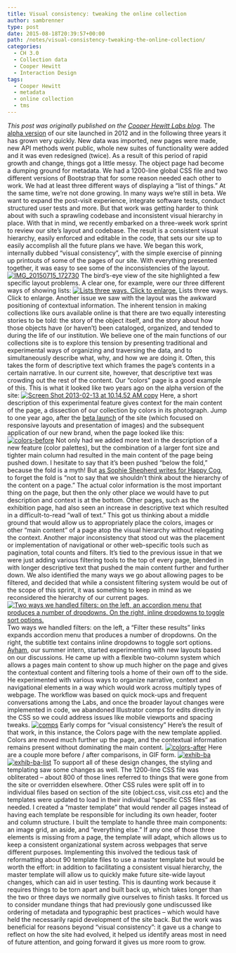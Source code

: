 ```yaml
---
title: Visual consistency: tweaking the online collection
author: sambrenner
type: post
date: 2015-08-18T20:39:57+00:00
path: /notes/visual-consistency-tweaking-the-online-collection/
categories:
  - CH 3.0
  - Collection data
  - Cooper Hewitt
  - Interaction Design
tags:
  - Cooper Hewitt
  - metadata
  - online collection
  - tms
---
```

_This post was originally published on the [Cooper Hewitt Labs blog][1]._
The [alpha version][2] of our site launched in 2012 and in the following three years it has grown very quickly. New data was imported, new pages were made, new API methods went public, whole new suites of functionality were added and it was even redesigned (twice).
As a result of this period of rapid growth and change, things got a little messy. The object page had become a dumping ground for metadata. We had a 1200-line global CSS file and two different versions of Bootstrap that for some reason needed each other to work. We had at least three different ways of displaying a &#8220;list of things.&#8221;
At the same time, we&#8217;re not done growing. In many ways we&#8217;re still in beta.
We want to expand the post-visit experience, integrate software tests, conduct structured user tests and more. But that work was getting harder to think about with such a sprawling codebase and inconsistent visual hierarchy in place. With that in mind, we recently embarked on a three-week work sprint to review our site&#8217;s layout and codebase. The result is a consistent visual hierarchy, easily enforced and editable in the code, that sets our site up to easily accomplish all the future plans we have.
We began this work, internally dubbed &#8220;visual consistency&#8221;, with the simple exercise of pinning up printouts of some of the pages of our site. With everything presented together, it was easy to see some of the inconsistencies of the layout.
[<img class="aligncenter size-large wp-image-2318" src="/img/uploads/2016/03/IMG_20150715_172730-1024x758.jpg" alt="IMG_20150715_172730" />][3]
The bird&#8217;s-eye view of the site highlighted a few specific layout problems. A clear one, for example, were our three different ways of showing lists:
[<img class="wp-image-2322 size-large" src="/img/uploads/2016/03/lists1-1024x208.jpg" alt="Lists three ways. Click to enlarge." />][4] Lists three ways. Click to enlarge.
Another issue we saw with the layout was the awkward positioning of contextual information. The inherent tension in making collections like ours available online is that there are two equally interesting stories to be told: the story of the object itself, and the story about how those objects have (or haven&#8217;t) been cataloged, organized, and tended to during the life of our institution. We believe one of the main functions of our collections site is to explore this tension by presenting traditional and experimental ways of organizing and traversing the data, and to simultaneously describe what, why, and how we are doing it. Often, this takes the form of descriptive text which frames the page&#8217;s contents in a certain narrative. In our current site, however, that descriptive text was crowding out the rest of the content.
Our &#8220;colors&#8221; page is a good example of this. This is what it looked like two years ago on the alpha version of the site:
[<img class="aligncenter size-large wp-image-2320" src="/img/uploads/2016/03/Screen-Shot-2013-02-13-at-10.14.52-AM-copy-1024x896.png" alt="Screen Shot 2013-02-13 at 10.14.52 AM copy" />][5]
Here, a short description of this experimental feature gives context for the main content of the page, a dissection of our collection by colors in its photograph. Jump to one year ago, after the [beta launch][6] of the site (which focused on responsive layouts and presentation of images) and the subsequent application of our new brand, when the page looked like this:
[<img class="aligncenter size-large wp-image-2321" src="/img/uploads/2016/03/colors-before-1024x645.png" alt="colors-before" />][7]
Not only had we added more text in the description of a new feature (color palettes), but the combination of a larger font size and tighter main column had resulted in the main content of the page being pushed down. I hesitate to say that it&#8217;s been pushed &#8220;below the fold,&#8221; because the fold is a myth! But [as Sophie Shepherd writes for Happy Cog][8], to forget the fold is &#8220;not to say that we shouldn’t think about the hierarchy of the content on a page.&#8221;
The actual color information is the most important thing on the page, but then the only other place we would have to put description and context is at the bottom. Other pages, such as the exhibition page, had also seen an increase in descriptive text which resulted in a difficult-to-read &#8220;wall of text.&#8221; This got us thinking about a middle ground that would allow us to appropriately place the colors, images or other &#8220;main content&#8221; of a page atop the visual hierarchy without relegating the context.
Another major inconsistency that stood out was the placement or implementation of navigational or other web-specific tools such as pagination, total counts and filters. It&#8217;s tied to the previous issue in that we were just adding various filtering tools to the top of every page, blended in with longer descriptive text that pushed the main content further and further down. We also identified the many ways we go about allowing pages to be filtered, and decided that while a consistent filtering system would be out of the scope of this sprint, it was something to keep in mind as we reconsidered the hierarchy of our current pages.
[<img class="size-large wp-image-2329" src="/img/uploads/2016/03/filters-1024x343.jpg" alt="Two ways we handled filters: on the left, an accordion menu that produces a number of dropdowns. On the right, inline dropdowns to toggle sort options." />][9] Two ways we handled filters: on the left, a &#8220;Filter these results&#8221; links expands accordion menu that produces a number of dropdowns. On the right, the subtitle text contains inline dropdowns to toggle sort options.
[Ayham][10], our summer intern, started experimenting with new layouts based on our discussions. He came up with a flexible two-column system which allows a pages main content to show up much higher on the page and gives the contextual content and filtering tools a home of their own off to the side. He experimented with various ways to organize narrative, context and navigational elements in a way which would work across multiply types of webpage. The workflow was based on quick mock-ups and frequent conversations among the Labs, and once the broader layout changes were implemented in code, we abandoned Illustrator comps for edits directly in the CSS so we could address issues like mobile viewports and spacing tweaks.
[<img class="wp-image-2324 size-large" src="/img/uploads/2016/03/comps-1024x384.jpg" alt="comps" />][11] Early comps for &#8220;visual consistency&#8221;
Here&#8217;s the result of that work, in this instance, the Colors page with the new template applied. Colors are moved much further up the page, and the contextual information remains present without dominating the main content.
[<img class="aligncenter size-large wp-image-2325" src="/img/uploads/2016/03/colors-after-994x1024.png" alt="colors-after" />][12]
Here are a couple more before / after comparisons, in GIF form.
[<img class="aligncenter size-full wp-image-2327" src="/img/uploads/2016/03/exhib-ba.gif" alt="exhib-ba" />][13] [<img class="aligncenter size-full wp-image-2328" src="/img/uploads/2016/03/exhib-ba-list.gif" alt="exhib-ba-list" />][14]
To support all of these design changes, the styling and templating saw some changes as well. The 1200-line CSS file was obliterated &#8211; about 800 of those lines referred to things that were gone from the site or overridden elsewhere. Other CSS rules were split off in to individual files based on section of the site (object.css, visit.css etc) and the templates were updated to load in their individual &#8220;specific CSS files&#8221; as needed. I created a &#8220;master template&#8221; that would render all pages instead of having each template be responsible for including its own header, footer and column structure. I built the template to handle three main components: an image grid, an aside, and &#8220;everything else.&#8221; If any one of those three elements is missing from a page, the template will adapt, which allows us to keep a consistent organizational system across webpages that serve different purposes. Implementing this involved the tedious task of reformatting about 90 template files to use a master template but would be worth the effort: in addition to facilitating a consistent visual hierarchy, the master template will allow us to quickly make future site-wide layout changes, which can aid in user testing.
This is daunting work because it requires things to be torn apart and built back up, which takes longer than the two or three days we normally give ourselves to finish tasks. It forced us to consider mundane things that had previously gone undiscussed like ordering of metadata and typographic best practices &#8211; which would have held the necessarily rapid development of the site back. But the work was beneficial for reasons beyond &#8220;visual consistency&#8221;: it gave us a change to reflect on how the site had evolved, it helped us identify areas most in need of future attention, and going forward it gives us more room to grow.

 [1]: http://labs.cooperhewitt.org/2015/visual-consistency-tweaking-the-online-collection/
 [2]: https://labs.cooperhewitt.org/2012/online-collection-alpha/
 [3]: /img/uploads/2016/03/IMG_20150715_172730.jpg
 [4]: /img/uploads/2016/03/lists1.jpg
 [5]: /img/uploads/2016/03/Screen-Shot-2013-02-13-at-10.14.52-AM-copy.png
 [6]: https://labs.cooperhewitt.org/2013/b-is-for-beta/
 [7]: /img/uploads/2016/03/colors-before.png
 [8]: http://cognition.happycog.com/article/behold-the-fold
 [9]: /img/uploads/2016/03/filters.jpg
 [10]: http://ayhamghraowi.com/
 [11]: /img/uploads/2016/03/comps.jpg
 [12]: /img/uploads/2016/03/colors-after.png
 [13]: /img/uploads/2016/03/exhib-ba.gif
 [14]: /img/uploads/2016/03/exhib-ba-list.gif
